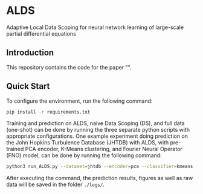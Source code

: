 # ALDS
Adaptive Local Data Scoping for neural network learning of large-scale partial differential equations

## Introduction
This repository contains the code for the paper "". 

## Quick Start
To configure the environment, run the following command:
```bash
pip install -r requirements.txt
```

Training and prediction on ALDS, naive Data Scoping (DS), and full data (one-shot) can be done by running the three separate python scripts with appropriate configurations. One example experiment doing prediction on the John Hopkins Turbulence Database (JHTDB) with ALDS, with pre-trained PCA encoder, K-Means clustering, and Fourier Neural Operator (FNO) model, can be done by running the following command:
```bash
python3 run_ALDS.py --dataset=jhtdb --encoder=pca --classifier=kmeans --model=fno --exp_name=fno_jhtdb_alds --mode=pred --exp_config configs/exp_config/fno_jhtdb.yaml --train_config configs/train_config/fno.yaml 
```
After executing the command, the prediction results, figures as well as raw data will be saved in the folder `./logs/`.
